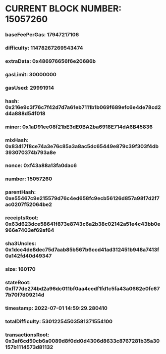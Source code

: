 # CURRENT BLOCK NUMBER: 15057260

### baseFeePerGas: 17947217106
### difficulty: 11478267269543474
### extraData: 0x486976656f6e20686b
### gasLimit: 30000000
### gasUsed: 29991914
### hash: 0x216e9c3f76c7f42d7d7a61eb7111b1b069f689efc6e4de78cd2d4a888d54f018
### miner: 0x1aD91ee08f21bE3dE0BA2ba6918E714dA6B45836
### mixHash: 0x83417f8ce74a3e76c85a3a8ac5dc65449e879c39f303f4db393070374b793a8e
### nonce: 0xf43a88a13fa0dac6
### number: 15057260
### parentHash: 0xe55467c9e215579d76c4ed658fc9ecb56126d857a98f7d2f7ac0207f52064be2
### receiptsRoot: 0x63d623dce58641f873e8743c6a2b38c02142a51e4c43bb0e966e7403ef69af64
### sha3Uncles: 0x1dcc4de8dec75d7aab85b567b6ccd41ad312451b948a7413f0a142fd40d49347
### size: 160170
### stateRoot: 0xff77de274bd2a96dc011bf0aa4cedf1fd1c5fa43a0662e0fc677b70f7d09214d
### timestamp: 2022-07-01 14:59:29.280410
### totalDifficulty: 53012254503581371554100
### transactionsRoot: 0x3af6cd50cb6a0089d8f0dd0d4306d8633c8767281b35a30157b1114573d81132
